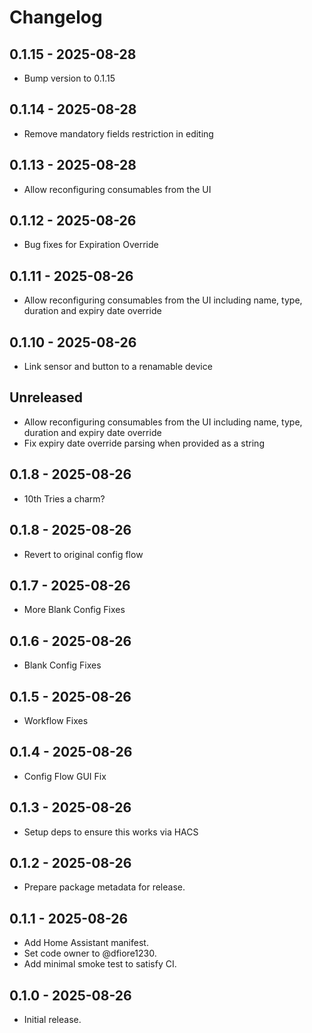 # Changelog

## 0.1.15 - 2025-08-28
- Bump version to 0.1.15

## 0.1.14 - 2025-08-28
- Remove mandatory fields restriction in editing

## 0.1.13 - 2025-08-28
- Allow reconfiguring consumables from the UI

## 0.1.12 - 2025-08-26
- Bug fixes for Expiration Override

## 0.1.11 - 2025-08-26
- Allow reconfiguring consumables from the UI including name, type, duration and expiry date override

## 0.1.10 - 2025-08-26
- Link sensor and button to a renamable device

## Unreleased
- Allow reconfiguring consumables from the UI including name, type, duration and expiry date override
- Fix expiry date override parsing when provided as a string

## 0.1.8 - 2025-08-26
- 10th Tries a charm?

## 0.1.8 - 2025-08-26
- Revert to original config flow

## 0.1.7 - 2025-08-26
- More Blank Config Fixes

## 0.1.6 - 2025-08-26
- Blank Config Fixes

## 0.1.5 - 2025-08-26
- Workflow Fixes

## 0.1.4 - 2025-08-26
- Config Flow GUI Fix

## 0.1.3 - 2025-08-26
- Setup deps to ensure this works via HACS

## 0.1.2 - 2025-08-26
- Prepare package metadata for release.

## 0.1.1 - 2025-08-26
- Add Home Assistant manifest.
- Set code owner to @dfiore1230.
- Add minimal smoke test to satisfy CI.

## 0.1.0 - 2025-08-26
- Initial release.

